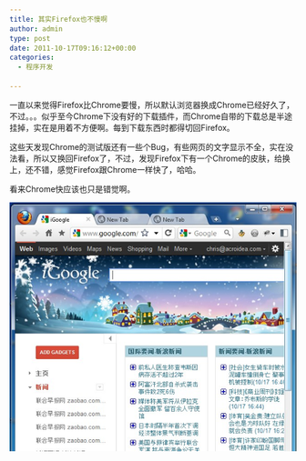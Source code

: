 ```yaml
---
title: 其实Firefox也不慢啊
author: admin
type: post
date: 2011-10-17T09:16:12+00:00
categories:
  - 程序开发

---
```

一直以来觉得Firefox比Chrome要慢，所以默认浏览器换成Chrome已经好久了，不过。。。似乎至今Chrome下没有好的下载插件，而Chrome自带的下载总是半途挂掉，实在是用着不方便啊。每到下载东西时都得切回Firefox。

<!--more-->
这些天发现Chrome的测试版还有一些个Bug，有些网页的文字显示不全，实在没法看，所以又换回Firefox了，不过，发现Firefox下有一个Chrome的皮肤，给换上，还不错，感觉Firefox跟Chrome一样快了，哈哈。

看来Chrome快应该也只是错觉啊。

![firefox.jpg](firefox.jpg)